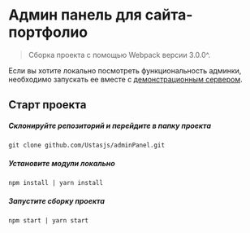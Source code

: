 # Админ панель для сайта-портфолио

> Сборка проекта с помощью Webpack версии 3.0.0^.

Если вы хотите локально посмотреть функциональность админки, необходимо запускать ее вместе с [демонстрационным сервером](https://github.com/Ustasjs/DemonstrationServer).

## Старт проекта

##### Склонируйте репозиторий и перейдите в папку проекта

```
git clone github.com/Ustasjs/adminPanel.git
```

##### Установите модули локально

```
npm install | yarn install
```

##### Запустите сборку проекта

```
npm start | yarn start
```
